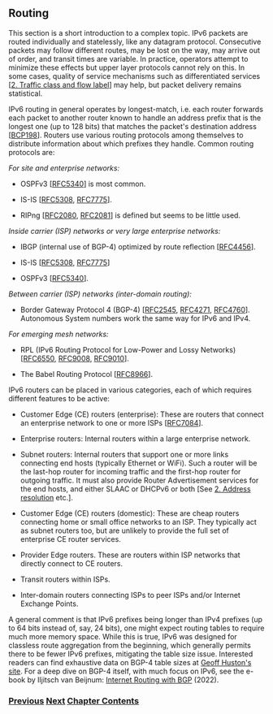 ## Routing

This section is a short introduction to a complex topic. IPv6 packets are routed individually and statelessly, like any datagram protocol. Consecutive packets may follow different routes, may be lost on the way, may arrive out of order, and transit times are variable. In practice, operators attempt to minimize these effects but upper layer protocols cannot rely on this. In some cases, quality of service mechanisms such as differentiated services \[[2. Traffic class and flow label](../2.%20IPv6%20Basic%20Technology/Traffic%20class%20and%20flow%20label.md)] may help, but packet delivery remains statistical.

IPv6 routing in general operates by longest-match, i.e. each router forwards each packet to another router known to handle an address prefix that is the longest one (up to 128 bits) that matches the packet's destination address \[[BCP198](https://www.rfc-editor.org/info/bcp198)]. Routers use various routing protocols among themselves to distribute information about which prefixes they handle. Common routing protocols are:

*For site and enterprise networks:*

- OSPFv3 \[[RFC5340](https://www.rfc-editor.org/info/rfc5340)] is most common.

- IS-IS \[[RFC5308](https://www.rfc-editor.org/info/rfc5308), [RFC7775](https://www.rfc-editor.org/info/rfc7775)].

- RIPng \[[RFC2080](https://www.rfc-editor.org/info/rfc2080), [RFC2081](https://www.rfc-editor.org/info/rfc2081)] is defined but seems to be little used.

*Inside carrier (ISP) networks or very large enterprise networks:*

- IBGP (internal use of BGP-4) optimized by route reflection \[[RFC4456](https://www.rfc-editor.org/info/rfc4456)].

- IS-IS \[[RFC5308](https://www.rfc-editor.org/info/rfc5308), [RFC7775](https://www.rfc-editor.org/info/rfc7775)]

- OSPFv3 \[[RFC5340](https://www.rfc-editor.org/info/rfc5340)].

*Between carrier (ISP) networks (inter-domain routing):*

- Border Gateway Protocol 4 (BGP-4) \[[RFC2545](https://www.rfc-editor.org/info/rfc2545), [RFC4271](https://www.rfc-editor.org/info/rfc4271), [RFC4760](https://www.rfc-editor.org/info/rfc4760)]. Autonomous System numbers work the same way for IPv6 and IPv4.

*For emerging mesh networks:*

- RPL (IPv6 Routing Protocol for Low-Power and Lossy Networks) \[[RFC6550](https://www.rfc-editor.org/info/rfc6550), [RFC9008](https://www.rfc-editor.org/info/rfc9008), [RFC9010](https://www.rfc-editor.org/info/rfc9010)]. 

- The Babel Routing Protocol \[[RFC8966](https://www.rfc-editor.org/info/rfc8966)].

IPv6 routers can be placed in various categories, each of which requires different features to be active:

- Customer Edge (CE) routers (enterprise): These are routers that connect an enterprise network to one or more ISPs \[[RFC7084](https://www.rfc-editor.org/info/rfc7084)].

- Enterprise routers: Internal routers within a large enterprise network.

- Subnet routers: Internal routers that support one or more links connecting end hosts (typically Ethernet or WiFi). Such a router will be the last-hop router for incoming traffic and the first-hop router for outgoing traffic. It must also provide Router Advertisement services for the end hosts, and either SLAAC or DHCPv6 or both \[See [2. Address resolution](../2.%20IPv6%20Basic%20Technology/Address%20resolution.md) etc.].

- Customer Edge (CE) routers (domestic): These are cheap routers connecting home or small office networks to an ISP. They typically act as subnet routers too, but are unlikely to provide the full set of enterprise CE router services.

- Provider Edge routers. These are routers within ISP networks that directly connect to CE routers.

- Transit routers within ISPs.

- Inter-domain routers connecting ISPs to peer ISPs and/or Internet Exchange Points.

A general comment is that IPv6 prefixes being longer than IPv4 prefixes (up to 64 bits instead of, say, 24 bits), one might expect routing tables to require much more memory space. While this is true, IPv6 was designed for classless route aggregation from the beginning, which generally permits there to be fewer IPv6 prefixes, mitigating the table size issue. Interested readers can find exhaustive data on BGP-4 table sizes at [Geoff Huston's site](https://bgp.potaroo.net/index-bgp.html). For a deep dive on BGP-4 itself, with much focus on IPv6, see the e-book by Iljitsch van Beijnum: [Internet Routing with BGP](https://www.iljitsch.com/2022/11-18-new-e-book-internet-routing-with-bgp.html) (2022).


<!-- Link lines generated automatically; do not delete -->
### [<ins>Previous</ins>](DNS.md) [<ins>Next</ins>](Transport%20protocols.md) [<ins>Chapter Contents</ins>](2.%20IPv6%20Basic%20Technology.md)
